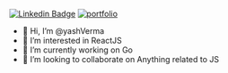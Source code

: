[![Linkedin Badge](https://img.shields.io/badge/linkedin-%231DA1F2.svg?&style=for-the-badge&logo=linkedin&logoColor=white)](https://www.linkedin.com/in/yash-verma7/)
[![portfolio](https://img.shields.io/badge/Portfolio-007AFF?style=for-the-badge&logo=Google-chrome&logoColor=white)](https://sites.google.com/d/1x2eR5jW_YTu7FLIUrXuaJdv8mkCQ3Xas/p/1_DEbkVviXgQKx8HQr4nPlgV5mXosyEeQ/edit?pli=1/)


- 👋 Hi, I’m @yashVerma
- 👀 I’m interested in ReactJS
- 🌱 I’m currently working on Go
- 💞️ I’m looking to collaborate on Anything related to JS


<!---
vsazzy/vsazzy is a ✨ special ✨ repository because its `README.md` (this file) appears on your GitHub profile.
You can click the Preview link to take a look at your changes.
--->
